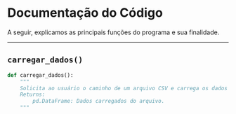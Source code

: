# Documentação do Código

A seguir, explicamos as principais funções do programa e sua finalidade.

---

## `carregar_dados()`

```python
def carregar_dados():
    """
    Solicita ao usuário o caminho de um arquivo CSV e carrega os dados em um DataFrame.
    Returns:
        pd.DataFrame: Dados carregados do arquivo.
    """
